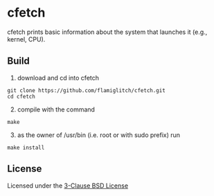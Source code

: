 # cfetch
cfetch prints basic information about the system that launches it (e.g., kernel, CPU).

## Build
1. download and cd into cfetch
```
git clone https://github.com/flamiglitch/cfetch.git
cd cfetch
```
2. compile with the command
```
make
```
3. as the owner of /usr/bin (i.e. root or with sudo prefix) run
```
make install
```

## License
Licensed under the [3-Clause BSD License](LICENSE)
